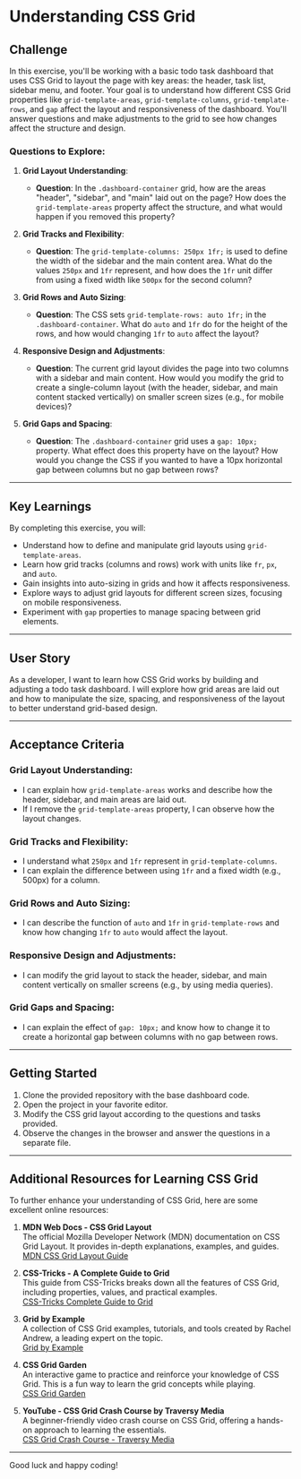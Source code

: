 # Understanding CSS Grid

## Challenge

In this exercise, you'll be working with a basic todo task dashboard that uses CSS Grid to layout the page with key areas: the header, task list, sidebar menu, and footer. Your goal is to understand how different CSS Grid properties like `grid-template-areas`, `grid-template-columns`, `grid-template-rows`, and `gap` affect the layout and responsiveness of the dashboard. You'll answer questions and make adjustments to the grid to see how changes affect the structure and design.
### Questions to Explore:

1. **Grid Layout Understanding**:

   - **Question**: In the `.dashboard-container` grid, how are the areas "header", "sidebar", and "main" laid out on the page? How does the `grid-template-areas` property affect the structure, and what would happen if you removed this property?

2. **Grid Tracks and Flexibility**:

   - **Question**: The `grid-template-columns: 250px 1fr;` is used to define the width of the sidebar and the main content area. What do the values `250px` and `1fr` represent, and how does the `1fr` unit differ from using a fixed width like `500px` for the second column?

3. **Grid Rows and Auto Sizing**:

   - **Question**: The CSS sets `grid-template-rows: auto 1fr;` in the `.dashboard-container`. What do `auto` and `1fr` do for the height of the rows, and how would changing `1fr` to `auto` affect the layout?

4. **Responsive Design and Adjustments**:

   - **Question**: The current grid layout divides the page into two columns with a sidebar and main content. How would you modify the grid to create a single-column layout (with the header, sidebar, and main content stacked vertically) on smaller screen sizes (e.g., for mobile devices)?

5. **Grid Gaps and Spacing**:
   - **Question**: The `.dashboard-container` grid uses a `gap: 10px;` property. What effect does this property have on the layout? How would you change the CSS if you wanted to have a 10px horizontal gap between columns but no gap between rows?

---

## Key Learnings

By completing this exercise, you will:

- Understand how to define and manipulate grid layouts using `grid-template-areas`.
- Learn how grid tracks (columns and rows) work with units like `fr`, `px`, and `auto`.
- Gain insights into auto-sizing in grids and how it affects responsiveness.
- Explore ways to adjust grid layouts for different screen sizes, focusing on mobile responsiveness.
- Experiment with `gap` properties to manage spacing between grid elements.

---

## User Story

As a developer, I want to learn how CSS Grid works by building and adjusting a todo task dashboard. I will explore how grid areas are laid out and how to manipulate the size, spacing, and responsiveness of the layout to better understand grid-based design.

---

## Acceptance Criteria

### Grid Layout Understanding:

- I can explain how `grid-template-areas` works and describe how the header, sidebar, and main areas are laid out.
- If I remove the `grid-template-areas` property, I can observe how the layout changes.

### Grid Tracks and Flexibility:

- I understand what `250px` and `1fr` represent in `grid-template-columns`.
- I can explain the difference between using `1fr` and a fixed width (e.g., 500px) for a column.

### Grid Rows and Auto Sizing:

- I can describe the function of `auto` and `1fr` in `grid-template-rows` and know how changing `1fr` to `auto` would affect the layout.

### Responsive Design and Adjustments:

- I can modify the grid layout to stack the header, sidebar, and main content vertically on smaller screens (e.g., by using media queries).

### Grid Gaps and Spacing:

- I can explain the effect of `gap: 10px;` and know how to change it to create a horizontal gap between columns with no gap between rows.

---

## Getting Started

1. Clone the provided repository with the base dashboard code.
2. Open the project in your favorite editor.
3. Modify the CSS grid layout according to the questions and tasks provided.
4. Observe the changes in the browser and answer the questions in a separate file.

---

## Additional Resources for Learning CSS Grid

To further enhance your understanding of CSS Grid, here are some excellent online resources:

1. **MDN Web Docs - CSS Grid Layout**  
   The official Mozilla Developer Network (MDN) documentation on CSS Grid Layout. It provides in-depth explanations, examples, and guides.  
   [MDN CSS Grid Layout Guide](https://developer.mozilla.org/en-US/docs/Web/CSS/CSS_Grid_Layout)

2. **CSS-Tricks - A Complete Guide to Grid**  
   This guide from CSS-Tricks breaks down all the features of CSS Grid, including properties, values, and practical examples.  
   [CSS-Tricks Complete Guide to Grid](https://css-tricks.com/snippets/css/complete-guide-grid/)

3. **Grid by Example**  
   A collection of CSS Grid examples, tutorials, and tools created by Rachel Andrew, a leading expert on the topic.  
   [Grid by Example](https://gridbyexample.com/)

4. **CSS Grid Garden**  
   An interactive game to practice and reinforce your knowledge of CSS Grid. This is a fun way to learn the grid concepts while playing.  
   [CSS Grid Garden](https://cssgridgarden.com/)

5. **YouTube - CSS Grid Crash Course by Traversy Media**  
   A beginner-friendly video crash course on CSS Grid, offering a hands-on approach to learning the essentials.  
   [CSS Grid Crash Course - Traversy Media](https://www.youtube.com/watch?v=0xMQfnTU6oo)

---

Good luck and happy coding!
